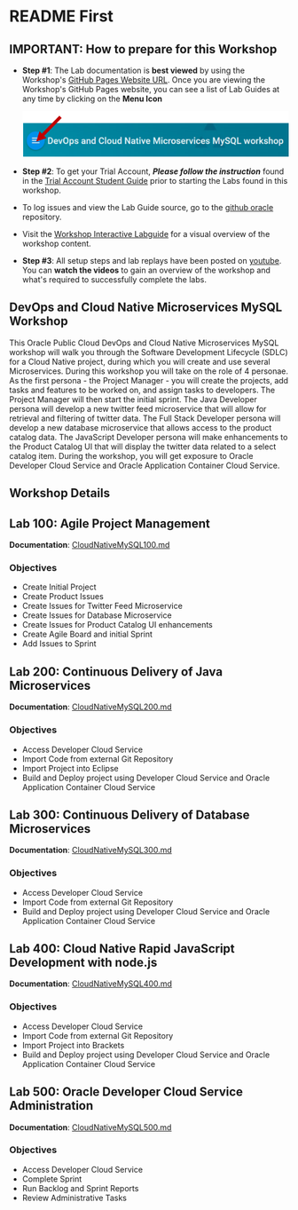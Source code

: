 # README First

## IMPORTANT: How to prepare for this Workshop

- **Step #1**: The Lab documentation is **best viewed** by using the Workshop's [GitHub Pages Website URL](https://oracle.github.io/learning-library/workshops/microservices-mysql). Once you are viewing the Workshop's GitHub Pages website, you can see a list of Lab Guides at any time by clicking on the **Menu Icon**

    ![](images/WorkshopMenu.png)

- **Step #2**: To get your Trial Account, ***Please follow the instruction*** found in the [Trial Account Student Guide](StudentGuide.md) prior to starting the Labs found in this workshop.

- To log issues and view the Lab Guide source, go to the [github oracle](https://github.com/oracle/learning-library/issues/new) repository.

- Visit the [Workshop Interactive Labguide](https://launch.oracle.com/?microservices-mysql) for a visual overview of the workshop content. 

- **Step #3**: All setup steps and lab replays have been posted on [youtube](https://www.youtube.com/playlist?list=PLPIzp-E1msrY6J_zl7Iv36dteSutyDpV4). You can **watch the videos** to gain an overview of the workshop and what's required to successfully complete the labs.

## DevOps and Cloud Native Microservices MySQL Workshop

This Oracle Public Cloud DevOps and Cloud Native Microservices MySQL workshop will walk you through the Software Development Lifecycle (SDLC) for a Cloud Native project, during which you will create and use several Microservices. During this workshop you will take on the role of 4 personae. As the first persona - the Project Manager - you will create the projects, add tasks and features to be worked on, and assign tasks to developers.  The Project Manager will then start the initial sprint. The Java Developer persona will develop a new twitter feed microservice that will allow for retrieval and filtering of twitter data. The Full Stack Developer persona will develop a new database microservice that allows access to the product catalog data. The JavaScript Developer persona will make enhancements to the Product Catalog UI that will display the twitter data related to a select catalog item.  During the workshop, you will get exposure to Oracle Developer Cloud Service and Oracle Application Container Cloud Service.

## Workshop Details

## Lab 100: Agile Project Management

**Documentation**: [CloudNativeMySQL100.md](CloudNativeMySQL100.md)

### Objectives

- Create Initial Project
- Create Product Issues
- Create Issues for Twitter Feed Microservice
- Create Issues for Database Microservice
- Create Issues for Product Catalog UI enhancements
- Create Agile Board and initial Sprint
- Add Issues to Sprint

## Lab 200: Continuous Delivery of Java Microservices

**Documentation**: [CloudNativeMySQL200.md](CloudNativeMySQL200.md)

### Objectives

- Access Developer Cloud Service
- Import Code from external Git Repository
- Import Project into Eclipse
- Build and Deploy project using Developer Cloud Service and Oracle Application Container Cloud Service

## Lab 300: Continuous Delivery of Database Microservices

**Documentation**: [CloudNativeMySQL300.md](CloudNativeMySQL300.md)

### Objectives

- Access Developer Cloud Service
- Import Code from external Git Repository
- Build and Deploy project using Developer Cloud Service and Oracle Application Container Cloud Service

## Lab 400: Cloud Native Rapid JavaScript Development with node.js

**Documentation**: [CloudNativeMySQL400.md](CloudNativeMySQL400.md)

### Objectives

- Access Developer Cloud Service
- Import Code from external Git Repository
- Import Project into Brackets
- Build and Deploy project using Developer Cloud Service and Oracle Application Container Cloud Service

## Lab 500:  Oracle Developer Cloud Service Administration

**Documentation**: [CloudNativeMySQL500.md](CloudNativeMySQL500.md)

### Objectives

- Access Developer Cloud Service
- Complete Sprint
- Run Backlog and Sprint Reports
- Review Administrative Tasks
